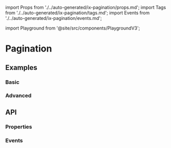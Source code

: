 import Props from './../auto-generated/ix-pagination/props.md';
import Tags from './../auto-generated/ix-pagination/tags.md';
import Events from './../auto-generated/ix-pagination/events.md';

import Playground from '@site/src/components/PlaygroundV3';

# Pagination

<Tags />

## Examples

### Basic

<Playground
  name="pagination" 
  height="24rem"
  examplesByName>
</Playground>

### Advanced

<Playground
  name="pagination-advanced" 
  height="24rem"
  examplesByName>
</Playground>

## API

### Properties

<Props />

### Events

<Events />

